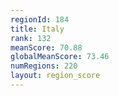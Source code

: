 ```yaml
---
regionId: 184
title: Italy
rank: 132
meanScore: 70.88
globalMeanScore: 73.46
numRegions: 220
layout: region_score
---
```

